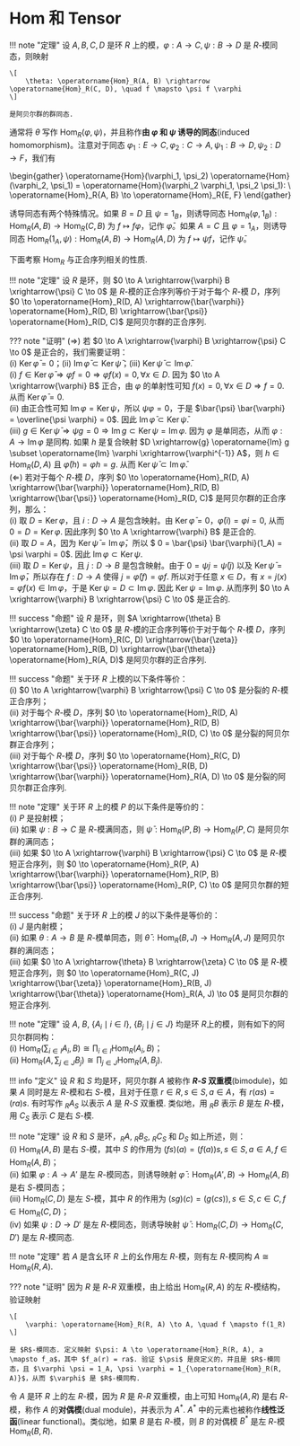 # Hom 和 Tensor 

!!! note "定理"
    设 $A, B, C, D$ 是环 $R$ 上的模，$\varphi: A \to C, \psi: B \to D$ 是 $R$-模同态，则映射

    \[
        \theta: \operatorname{Hom}_R(A, B) \rightarrow \operatorname{Hom}_R(C, D), \quad f \mapsto \psi f \varphi
    \]

    是阿贝尔群的群同态.

通常将 $\theta$ 写作 $\operatorname{Hom}_R(\varphi, \psi)$，并且称作**由 $\varphi$ 和 $\psi$ 诱导的同态**(induced homomorphism)。注意对于同态 $\varphi_1: E \to C, \varphi_2: C \to A, \psi_1: B \to D, \psi_2: D \to F$，我们有

\begin{gather}
    \operatorname{Hom}(\varphi_1, \psi_2) \operatorname{Hom}(\varphi_2, \psi_1) = \operatorname{Hom}(\varphi_2 \varphi_1, \psi_2 \psi_1): \\
    \operatorname{Hom}_R{A, B} \to \operatorname{Hom}_R{E, F}
\end{gather}

诱导同态有两个特殊情况。如果 $B = D$ 且 $\psi = 1_B$，则诱导同态 $\operatorname{Hom}_R(\varphi, 1_B): \operatorname{Hom}_R(A, B) \to \operatorname{Hom}_R(C, B)$ 为 $f \mapsto f \varphi$，记作 $\bar{\varphi}$。如果 $A = C$ 且 $\varphi = 1_A$，则诱导同态 $\operatorname{Hom}_R(1_A, \psi): \operatorname{Hom}_R(A, B) \to \operatorname{Hom}_R(A, D)$ 为 $f \mapsto \psi f$，记作 $\bar{\psi}$。

下面考察 $\operatorname{Hom}_R$ 与正合序列相关的性质.  

!!! note "定理"
    设 $R$ 是环，则 $0 \to A \xrightarrow{\varphi} B \xrightarrow{\psi} C \to 0$ 是 $R$-模的正合序列等价于对于每个 $R$-模 $D$，序列 $0 \to \operatorname{Hom}_R(D, A) \xrightarrow{\bar{\varphi}} \operatorname{Hom}_R(D, B) \xrightarrow{\bar{\psi}} \operatorname{Hom}_R(D, C)$ 是阿贝尔群的正合序列.  

??? note "证明"
    $(\Rightarrow)$ 若 $0 \to A \xrightarrow{\varphi} B \xrightarrow{\psi} C \to 0$ 是正合的，我们需要证明：  
    (i) $\operatorname{Ker} \bar{\varphi} = 0$；(ii) $\operatorname{Im} \bar{\varphi} \subset \operatorname{Ker} \bar{\psi}$；(iii) $\operatorname{Ker} \bar{\psi} \subset \operatorname{Im} \bar{\varphi}$.  
    (i) $f \in \operatorname{Ker} \bar{\varphi} \Rightarrow \varphi f = 0 \Rightarrow \varphi f(x) = 0, \forall x \in D$. 因为 $0 \to A \xrightarrow{\varphi} B$ 正合，由 $\varphi$ 的单射性可知 $f(x) = 0, \forall x \in D \Rightarrow f = 0$. 从而 $\operatorname{Ker} \bar{\varphi} = 0$.  
    (ii) 由正合性可知 $\operatorname{Im} \varphi = \operatorname{Ker} \psi$，所以 $\psi \varphi = 0$，于是 $\bar{\psi} \bar{\varphi} = \overline{\psi \varphi} = 0$. 因此 $\operatorname{Im} \bar{\varphi} \subset \operatorname{Ker} \bar{\psi}$.  
    (iii) $g \in \operatorname{Ker} \bar{\psi} \Rightarrow \psi g = 0 \Rightarrow \operatorname{Im} g \subset \operatorname{Ker} \psi = \operatorname{Im} \varphi$. 因为 $\varphi$ 是单同态，从而 $\varphi: A \to \operatorname{Im} \varphi$ 是同构. 如果 $h$ 是复合映射 $D \xrightarrow{g} \operatorname{Im} g \subset \operatorname{Im} \varphi \xrightarrow{\varphi^{-1}} A$，则 $h \in \operatorname{Hom}_R(D, A)$ 且 $\bar{\varphi}(h) = \varphi h = g$. 从而 $\operatorname{Ker} \bar{\psi} \subset \operatorname{Im} \bar{\varphi}$.  
    $(\Leftarrow)$ 若对于每个 $R$-模 $D$，序列 $0 \to \operatorname{Hom}_R(D, A) \xrightarrow{\bar{\varphi}} \operatorname{Hom}_R(D, B) \xrightarrow{\bar{\psi}} \operatorname{Hom}_R(D, C)$ 是阿贝尔群的正合序列，那么：  
    (i) 取 $D = \operatorname{Ker} \varphi$，且 $i: D \to A$ 是包含映射。由 $\operatorname{Ker} \bar{\varphi} = 0$，$\bar{\varphi}(i) = \varphi i = 0$, 从而 $0 = D = \operatorname{Ker} \varphi$. 因此序列 $0 \to A \xrightarrow{\varphi} B$ 是正合的.  
    (ii) 取 $D = A$，因为 $\operatorname{Ker} \bar{\psi} = \operatorname{Im} \bar{\varphi}$，所以 $ 0 = \bar{\psi} \bar{\varphi}(1_A) = \psi \varphi = 0$. 因此 $\operatorname{Im} \varphi \subset \operatorname{Ker} \psi$.  
    (iii) 取 $D = \operatorname{Ker} \psi$，且 $j: D \to B$ 是包含映射。由于 $0 = \psi j = \bar{\psi}(j)$ 以及 $\operatorname{Ker} \bar{\psi} = \operatorname{Im} \bar{\varphi}$，所以存在 $f: D \to A$ 使得 $j = \bar{\varphi}(f) = \varphi f$. 所以对于任意 $x \in D$，有 $x = j(x) = \varphi f(x) \in \operatorname{Im} \varphi$，于是 $\operatorname{Ker} \psi = D \subset \operatorname{Im} \varphi$. 因此 $\operatorname{Ker} \psi = \operatorname{Im} \varphi$. 从而序列 $0 \to A \xrightarrow{\varphi} B \xrightarrow{\psi} C \to 0$ 是正合的.

!!! success "命题"
    设 $R$ 是环，则 $A \xrightarrow{\theta} B \xrightarrow{\zeta} C \to 0$ 是 $R$-模的正合序列等价于对于每个 $R$-模 $D$，序列 $0 \to \operatorname{Hom}_R(C, D) \xrightarrow{\bar{\zeta}} \operatorname{Hom}_R(B, D) \xrightarrow{\bar{\theta}} \operatorname{Hom}_R(A, D)$ 是阿贝尔群的正合序列.  

!!! success "命题"
    关于环 $R$ 上模的以下条件等价：  
    (i) $0 \to A \xrightarrow{\varphi} B \xrightarrow{\psi} C \to 0$ 是分裂的 $R$-模正合序列；   
    (ii) 对于每个 $R$-模 $D$，序列 $0 \to \operatorname{Hom}_R(D, A) \xrightarrow{\bar{\varphi}} \operatorname{Hom}_R(D, B) \xrightarrow{\bar{\psi}} \operatorname{Hom}_R(D, C) \to 0$ 是分裂的阿贝尔群正合序列；  
    (iii) 对于每个 $R$-模 $D$，序列 $0 \to \operatorname{Hom}_R(C, D) \xrightarrow{\bar{\psi}} \operatorname{Hom}_R(B, D) \xrightarrow{\bar{\varphi}} \operatorname{Hom}_R(A, D) \to 0$ 是分裂的阿贝尔群正合序列.

!!! note "定理"
    关于环 $R$ 上的模 $P$ 的以下条件是等价的：  
    (i) $P$ 是投射模；  
    (ii) 如果 $\psi: B \to C$ 是 $R$-模满同态，则 $\bar{\psi}: \operatorname{Hom}_R(P, B) \to \operatorname{Hom}_R(P, C)$ 是阿贝尔群的满同态；  
    (iii) 如果 $0 \to A \xrightarrow{\varphi} B \xrightarrow{\psi} C \to 0$ 是 $R$-模短正合序列，则 $0 \to \operatorname{Hom}_R(P, A) \xrightarrow{\bar{\varphi}} \operatorname{Hom}_R(P, B) \xrightarrow{\bar{\psi}} \operatorname{Hom}_R(P, C) \to 0$ 是阿贝尔群的短正合序列. 

!!! success "命题"
    关于环 $R$ 上的模 $J$ 的以下条件是等价的：  
    (i) $J$ 是内射模；  
    (ii) 如果 $\theta: A \to B$ 是 $R$-模单同态，则 $\bar{\theta}: \operatorname{Hom}_R(B, J) \to \operatorname{Hom}_R(A, J)$ 是阿贝尔群的满同态；  
    (iii) 如果 $0 \to A \xrightarrow{\theta} B \xrightarrow{\zeta} C \to 0$ 是 $R$-模短正合序列，则 $0 \to \operatorname{Hom}_R(C, J) \xrightarrow{\bar{\zeta}} \operatorname{Hom}_R(B, J) \xrightarrow{\bar{\theta}} \operatorname{Hom}_R(A, J) \to 0$ 是阿贝尔群的短正合序列.

!!! note "定理"
    设 $A$, $B$, $\{A_i \mid i \in I\}$, $\{B_j \mid j \in J\}$ 均是环 $R$上的模，则有如下的阿贝尔群同构：  
    (i) $\operatorname{Hom}_R(\sum_{i \in I} A_i, B) \cong \prod_{i \in I} \operatorname{Hom}_R(A_i, B)$；  
    (ii) $\operatorname{Hom}_R(A, \sum_{j \in J} B_j) \cong \prod_{j \in J} \operatorname{Hom}_R(A, B_j)$.

!!! info "定义"
    设 $R$ 和 $S$ 均是环，阿贝尔群 $A$ 被称作 **$R$-$S$ 双重模**(bimodule)，如果 $A$ 同时是左 $R$-模和右 $S$-模，且对于任意 $r \in R, s \in S, a \in A$，有 $r(as) = (ra)s$. 有时写作 $_R A_S$ 以表示 $A$ 是 $R$-$S$ 双重模. 类似地，用 $_R B$ 表示 $B$ 是左 $R$-模，用 $C_S$ 表示 $C$ 是右 $S$-模.  

!!! note "定理"
    设 $R$ 和 $S$ 是环，$_R A$, $_R B_S$, $_R C_S$ 和 $D_S$ 如上所述，则：  
    (i) $\operatorname{Hom}_R(A, B)$ 是右 $S$-模，其中 $S$ 的作用为 $(fs)(a) = (f(a))s, s \in S, a \in A, f \in \operatorname{Hom}_R(A, B)$；  
    (ii) 如果 $\varphi: A \to A'$ 是左 $R$-模同态，则诱导映射 $\bar{\varphi}: \operatorname{Hom}_R(A', B) \to \operatorname{Hom}_R(A, B)$ 是右 $S$-模同态；  
    (iii) $\operatorname{Hom}_R(C, D)$ 是左 $S$-模，其中 $R$ 的作用为 $(sg)(c) = (g(cs)), s \in S, c \in C, f \in \operatorname{Hom}_R(C, D)$；  
    (iv) 如果 $\psi: D \to D'$ 是左 $R$-模同态，则诱导映射 $\bar{\psi}: \operatorname{Hom}_R(C, D) \to \operatorname{Hom}_R(C, D')$ 是左 $R$-模同态.

!!! note "定理"
    若 $A$ 是含幺环 $R$ 上的幺作用左 $R$-模，则有左 $R$-模同构 $A \cong \operatorname{Hom}_R(R, A)$.  

??? note "证明"
    因为 $R$ 是 $R$-$R$ 双重模，由上给出 $\operatorname{Hom}_R(R, A)$ 的左 $R$-模结构，验证映射  

    \[
        \varphi: \operatorname{Hom}_R(R, A) \to A, \quad f \mapsto f(1_R)
    \]

    是 $R$-模同态. 定义映射 $\psi: A \to \operatorname{Hom}_R(R, A), a \mapsto f_a$，其中 $f_a(r) = ra$. 验证 $\psi$ 是良定义的，并且是 $R$-模同态，且 $\varphi \psi = 1_A, \psi \varphi = 1_{\operatorname{Hom}_R(R, A)}$，从而 $\varphi$ 是 $R$-模同构.

令 $A$ 是环 $R$ 上的左 $R$-模，因为 $R$ 是 $R$-$R$ 双重模，由上可知 $\operatorname{Hom}_R(A, R)$ 是右 $R$-模，称作 $A$ 的**对偶模**(dual module)，并表示为 $A^*$. $A^*$ 中的元素也被称作**线性泛函**(linear functional)。类似地，如果 $B$ 是右 $R$-模，则 $B$ 的对偶模 $B^*$ 是左 $R$-模 $\operatorname{Hom}_R(B, R)$.